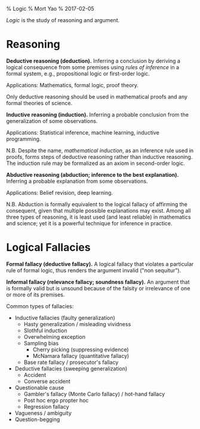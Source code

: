% Logic
% Mort Yao
% 2017-02-05

*Logic* is the study of reasoning and argument.

# Reasoning

**Deductive reasoning (deduction).** Inferring a conclusion by deriving a logical consequence from some premises using *rules of inference* in a formal system, e.g., propositional logic or first-order logic.

Applications: Mathematics, formal logic, proof theory.

Only deductive reasoning should be used in mathematical proofs and any formal theories of science.

**Inductive reasoning (induction).** Inferring a probable conclusion from the generalization of some observations.

Applications: Statistical inference, machine learning, inductive programming.

N.B. Despite the name, *mathematical induction*, as an inference rule used in proofs, forms steps of deductive reasoning rather than inductive reasoning. The induction rule may be formalized as an axiom in second-order logic.

**Abductive reasoning (abduction; inference to the best explanation).** Inferring a probable explanation from some observations.

Applications: Belief revision, deep learning.

N.B. Abduction is formally equivalent to the logical fallacy of affirming the consequent, given that multiple possible explanations may exist. Among all three types of reasoning, it is least used (and least reliable) in mathematics and science; yet it is a powerful technique for inference in practice.



# Logical Fallacies

**Formal fallacy (deductive fallacy).** A logical fallacy that violates a particular rule of formal logic, thus renders the argument invalid ("non sequitur").

**Informal fallacy (relevance fallacy; soundness fallacy).** An argument that is formally valid but is unsound because of the falsity or irrelevance of one or more of its premises.

Common types of fallacies:

* Inductive fallacies (faulty generalization)
    * Hasty generalization / misleading vividness
    * Slothful induction
    * Overwhelming exception
    * Sampling bias
        * Cherry picking (suppressing evidence)
        * McNamara fallacy (quantitative fallacy)
    * Base rate fallacy / prosecutor's fallacy
* Deductive fallacies (sweeping generalization)
    * Accident
    * Converse accident
* Questionable cause
    * Gambler's fallacy (Monte Carlo fallacy) / hot-hand fallacy
    * Post hoc ergo propter hoc
    * Regression fallacy
* Vagueness / ambiguity
* Question-begging
